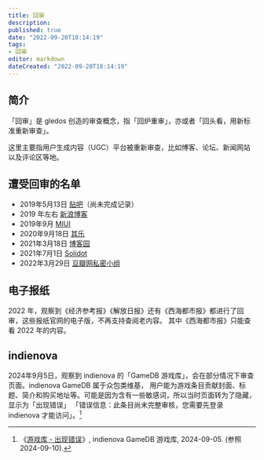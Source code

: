 ```yaml
---
title: 回审
description:
published: true
date: "2022-09-20T18:14:19"
tags:
- 回审
editor: markdown
dateCreated: "2022-09-20T18:14:19"
---
```


## 简介

「回审」是 gledos 创造的审查概念，指「回炉重审」，亦或者「回头看，用新标准重新审查」。

这里主要指用户生成内容（UGC）平台被重新审查，比如博客、论坛、新闻网站以及评论区等地。

## 遭受回审的名单

+   2019年5月13日 [贴吧](/company/百度/贴吧.md#暂时无法显示2017年以前的帖子)（尚未完成记录）
+   2019 年左右 [新浪博客](/company/新浪/新浪博客.md)
+   2019年9月 [MIUI](/company/小米/MIUI.md#论坛回审)
+   2020年9月18日 [其乐](/website/其乐.md)
+   2021年3月18日 [博客园](/website/博客园.md)
+   2021年7月1日 [Solidot](/website/Solidot.md)
+   2022年3月29日 [豆瓣网私密小组](/website/豆瓣网.md#关闭私密小组)

## 电子报纸

2022 年，观察到《经济参考报》《解放日报》还有《西海都市报》都进行了回审，这些报纸官网的电子版，不再支持查阅老内容。
其中《西海都市报》只能查看 2022 年的内容。

## indienova

2024年9月5日，观察到 indienova 的「GameDB 游戏库」，会在部分情况下审查页面。indienova GameDB 属于众包类维基，
用户能为游戏条目贡献封面、标题、简介和购买地址等。可能是因为含有一些敏感词，所以当时页面转为了隐藏，显示为「出现错误」
「错误信息：此条目尚未完整审核，您需要先登录 indienova 才能访问」。[^51154]

[^51154]: 《[游戏库 - 出现错误](https://web.archive.org/web/20240905151154/https://indienova.com/game/rugrats-adventures-in-gameland)》, indienova GameDB 游戏库, 2024-09-05. (参照 2024-09-10).
